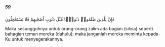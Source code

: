 ##### 59

<span class="ayah">فَإِنَّ لِلَّذِينَ ظَلَمُوا۟ ذَنُوبًۭا مِّثْلَ ذَنُوبِ أَصْحَٰبِهِمْ فَلَا يَسْتَعْجِلُونِ</span>

<span class="ayah_translation">Maka sesungguhnya untuk orang-orang zalim ada bagian (siksa) seperti bahagian teman mereka (dahulu); maka janganlah mereka meminta kepada-Ku untuk menyegerakannya.</span>

